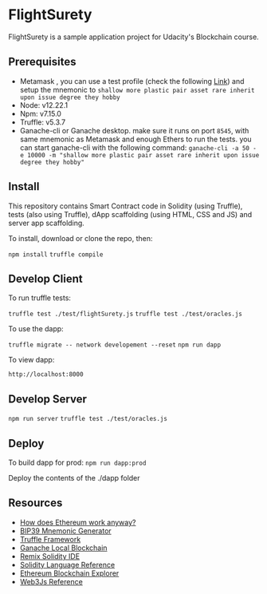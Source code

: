 # FlightSurety

FlightSurety is a sample application project for Udacity's Blockchain course.

## Prerequisites

* Metamask , you can use a test profile (check the following  [Link](https://genobank.io/create-metamask-identity)) and setup the mnemonic to `shallow more plastic pair asset rare inherit upon issue degree they hobby`
* Node: v12.22.1
* Npm: v7.15.0
* Truffle: v5.3.7
* Ganache-cli or Ganache desktop. make sure it runs on port `8545`, with same mnemonic as Metamask and enough Ethers to run the tests. you can start ganache-cli with the following command: `ganache-cli -a 50 -e 10000 -m "shallow more plastic pair asset rare inherit upon issue degree they hobby"`

## Install

This repository contains Smart Contract code in Solidity (using Truffle), tests (also using Truffle), dApp scaffolding (using HTML, CSS and JS) and server app scaffolding.

To install, download or clone the repo, then:

`npm install`
`truffle compile`


## Develop Client

To run truffle tests:

`truffle test ./test/flightSurety.js`
`truffle test ./test/oracles.js`

To use the dapp:

`truffle migrate -- network developement --reset`
`npm run dapp`

To view dapp:

`http://localhost:8000`

## Develop Server

`npm run server`
`truffle test ./test/oracles.js`

## Deploy

To build dapp for prod:
`npm run dapp:prod`

Deploy the contents of the ./dapp folder


## Resources

* [How does Ethereum work anyway?](https://medium.com/@preethikasireddy/how-does-ethereum-work-anyway-22d1df506369)
* [BIP39 Mnemonic Generator](https://iancoleman.io/bip39/)
* [Truffle Framework](http://truffleframework.com/)
* [Ganache Local Blockchain](http://truffleframework.com/ganache/)
* [Remix Solidity IDE](https://remix.ethereum.org/)
* [Solidity Language Reference](http://solidity.readthedocs.io/en/v0.4.24/)
* [Ethereum Blockchain Explorer](https://etherscan.io/)
* [Web3Js Reference](https://github.com/ethereum/wiki/wiki/JavaScript-API)
